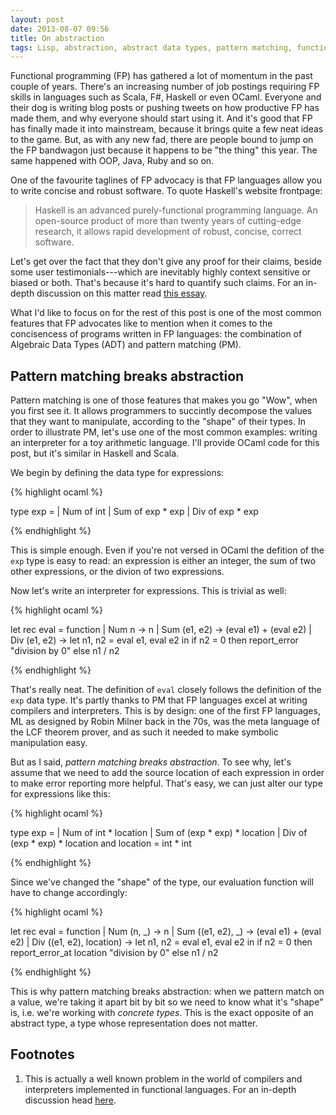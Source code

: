 ```yaml
---
layout: post
date: 2013-08-07 09:56
title: On abstraction
tags: Lisp, abstraction, abstract data types, pattern matching, functional programming
---
```


Functional programming (FP) has gathered a lot of momentum in the past couple of years. There's an increasing number of job postings requiring FP skills in languages such as Scala, F#, Haskell or even OCaml. Everyone and their dog is writing blog posts or pushing tweets on how productive FP has made them, and why everyone should start using it. And it's good that FP has finally made it into mainstream, because it brings quite a few neat ideas to the game. But, as with any new fad, there are people bound to jump on the FP bandwagon just because it happens to be "the thing" this year. The same happened with OOP, Java, Ruby and so on.

One of the favourite taglines of FP advocacy is that FP languages allow you to write concise and robust software. To quote Haskell's website frontpage:

> Haskell is an advanced purely-functional programming language. An open-source product of more than twenty years of cutting-edge research, it allows rapid development of robust, concise, correct software.

Let's get over the fact that they don't give any proof for their claims, beside some user testimonials---which are inevitably highly context sensitive or biased or both. That's because it's hard to quantify such claims. For an in-depth discussion on this matter read [this essay](http://tagide.com/blog/2012/03/research-in-programming-languages/).

What I'd like to focus on for the rest of this post is one of the most common features that FP advocates like to mention when it comes to the concisencess of programs written in FP languages: the combination of Algebraic Data Types (ADT) and pattern matching (PM).

## Pattern matching breaks abstraction

Pattern matching is one of those features that makes you go "Wow", when you first see it. It allows programmers to succintly decompose the values that they want to manipulate, according to the "shape" of their types. In order to illustrate PM, let's use one of the most common examples: writing an interpreter for a toy arithmetic language. I'll provide OCaml code for this post, but it's similar in Haskell and Scala.

We begin by defining the data type for expressions:

{% highlight ocaml %}

type exp =
  | Num of int
  | Sum of exp * exp
  | Div of exp * exp

{% endhighlight %}

This is simple enough. Even if you're not versed in OCaml the defition of the `exp` type is easy to read: an expression is either an integer, the sum of two other expressions, or the divion of two expressions. 

Now let's write an interpreter for expressions. This is trivial as well:

{% highlight ocaml %}

let rec eval = function
  | Num n -> n
  | Sum (e1, e2) -> (eval e1) + (eval e2)
  | Div (e1, e2) -> 
    let n1, n2 = eval e1, eval e2 in
    if n2 = 0 then report_error "division by 0"
    else n1 / n2

{% endhighlight %}

That's really neat. The definition of `eval` closely follows the definition of the `exp` data type. It's partly thanks to PM that FP languages excel at writing compilers and interpreters. This is by design: one of the first FP languages, ML as designed by Robin Milner back in the 70s, was the meta language of the LCF theorem prover, and as such it needed to make symbolic manipulation easy.

But as I said, _pattern matching breaks abstraction_. To see why, let's assume that we need to add the source location of each expression in order to make error reporting more helpful. That's easy, we can just alter our type for expressions like this:

{% highlight ocaml %}

type exp =
  | Num of int * location
  | Sum of (exp * exp) * location
  | Div of (exp * exp) * location
and location = int * int

{% endhighlight %}

Since we've changed the "shape" of the type, our evaluation function will have to change accordingly:

{% highlight ocaml %}

let rec eval = function
  | Num (n, _) -> n
  | Sum ((e1, e2), _) -> (eval e1) + (eval e2)
  | Div ((e1, e2), location) -> 
    let n1, n2 = eval e1, eval e2 in
    if n2 = 0 then report_error_at location "division by 0"
    else n1 / n2

{% endhighlight %}

This is why pattern matching breaks abstraction: when we pattern match on a value, we're taking it apart bit by bit so we need to know what it's "shape" is, i.e. we're working with _concrete types_. This is the exact opposite of an abstract type, a type whose representation does not matter.

## Footnotes

1. This is actually a well known problem in the world of compilers and interpreters implemented in functional languages. For an in-depth discussion head [here](http://lambda-the-ultimate.org/node/4170).
